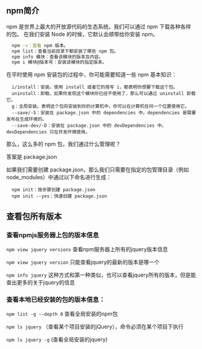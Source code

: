 ## npm简介
npm 是世界上最大的开放源代码的生态系统。我们可以通过 npm 下载各种各样的包。
在我们安装 Node 的时候，它默认会顺带给你安装 npm。
```sh
  npm -v：查看 npm 版本。
  npm list：查看当前目录下都安装了哪些 npm 包。
  npm info 模块：查看该模块的版本及内容。
  npm i 模块@版本号：安装该模块的指定版本。
```

在平时使用 npm 安装包的过程中，你可能需要知道一些 npm 基本知识：
```
  i/install：安装。使用 install 或者它的简写 i，都表明你想要下载这个包。
  uninstall：卸载。如果你发现这个模块你已经不使用了，那么可以通过 uninstall 卸载它。
  g：全局安装。表明这个包将安装到你的计算机中，你可以在计算机任何一个位置使用它。
  --save/-S：安装在 package.json 中的 dependencies 中。dependencies 是需要发布在生成环境的。
  --save-dev/-D：安装在 package.json 中的 devDependencies 中。devDependencies 只在开发环境使用。
```
  
那么，这么多的 npm 包，我们通过什么管理呢？

答案是 package.json

如果我们需要创建 package.json，那么我们只需要在指定的包管理目录（例如 node_modules）中通过以下命名进行生成：
```
  npm init：按步骤创建 package.json
  npm init --yes：快速创建 package.json
```

## 查看包所有版本
### 查看npmjs服务器上包的版本信息
`npm view jquery versions` 查看npm服务器上所有的jquery版本信息

`npm view jquery version` 只能查看jquery的最新的版本是哪一个

`npm info jquery` 这种方式和第一种类似，也可以查看jquery所有的版本，但是能查出更多的关于jquery的信息

### 查看本地已经安装的包的版本信息：
`npm list -g --depth 0` 查看全局安装的npm包

`npm ls jquery` （查看某个项目安装的jQuery），命令必须在某个项目下执行

`npm ls jquery -g`    (查看全局安装的jquery)



